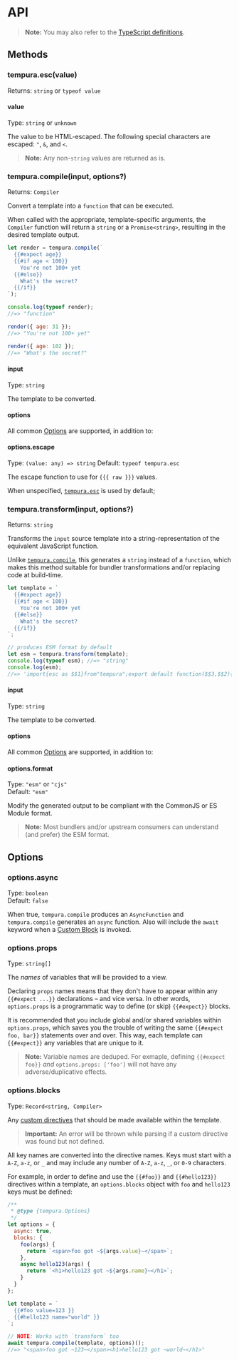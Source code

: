 # API

> **Note:** You may also refer to the [TypeScript definitions](/src/index.d.ts).

## Methods


### tempura.esc(value)
Returns: `string` or `typeof value`

#### value
Type: `string` or `unknown`

The value to be HTML-escaped. The following special characters are escaped: `"`, `&`, and `<`.

> **Note:** Any non-`string` values are returned as is.


### tempura.compile(input, options?)
Returns: `Compiler`

Convert a template into a `function` that can be executed.

When called with the appropriate, template-specific arguments, the `Compiler` function will return a `string` or a `Promise<string>`, resulting in the desired template output.

```js
let render = tempura.compile(`
  {{#expect age}}
  {{#if age < 100}}
    You're not 100+ yet
  {{#else}}
    What's the secret?
  {{/if}}
`);

console.log(typeof render);
//=> "function"

render({ age: 31 });
//=> "You're not 100+ yet"

render({ age: 102 });
//=> "What's the secret?"
```


#### input
Type: `string`

The template to be converted.

#### options

All common [Options](#options-2) are supported, in addition to:

#### options.escape
Type: `(value: any) => string`
Default: `typeof tempura.esc`

The escape function to use for `{{{ raw }}}` values.

When unspecified, [`tempura.esc`](#tempuraescvalue) is used by default;


### tempura.transform(input, options?)
Returns: `string`

Transforms the `input` source template into a string-representation of the equivalent JavaScript function.

Unlike [`tempura.compile`](#tempuracompileinput-options), this generates a `string` instead of a `function`, which makes this method suitable for bundler transformations and/or replacing code at build-time.

```js
let template = `
  {{#expect age}}
  {{#if age < 100}}
    You're not 100+ yet
  {{#else}}
    What's the secret?
  {{/if}}
`;

// produces ESM format by default
let esm = tempura.transform(template);
console.log(typeof esm); //=> "string"
console.log(esm);
//=> 'import{esc as $$1}from"tempura";export default function($$3,$$2){var{age}=$$3,x=``;x+=``;if(age < 100){x+=`You\'re not 100+ yet"`;}else{x+=`What\'s the secret?`;}return x}'
```

#### input
Type: `string`

The template to be converted.

#### options

All common [Options](#options-2) are supported, in addition to:

#### options.format
Type: `"esm"` or `"cjs"`<br>
Default: `"esm"`

Modify the generated output to be compliant with the CommonJS or ES Module format.

> **Note:** Most bundlers and/or upstream consumers can understand (and prefer) the ESM format.


## Options

### options.async
Type: `boolean`<br>
Default: `false`

When true, `tempura.compile` produces an `AsyncFunction` and `tempura.compile` generates an `async` function. Also will include the `await` keyword when a [Custom Block](/docs/blocks.md) is invoked.


### options.props
Type: `string[]`

The _names_ of variables that will be provided to a view.

Declaring `props` names means that they don't have to appear within any `{{#expect ...}}` declarations – and vice versa. In other words, `options.props` is a programmatic way to define (or skip) `{{#expect}}` blocks.

It is recommended that you include global and/or shared variables within `options.props`, which saves you the trouble of writing the same `{{#expect foo, bar}}` statements over and over. This way, each template can `{{#expect}}` any variables that are unique to it.

> **Note:** Variable names are deduped. For exmaple, defining `{{#expect foo}}` _and_ `options.props: ['foo']` will not have any adverse/duplicative effects.


### options.blocks
Type: `Record<string, Compiler>`

Any [custom directives](/docs/blocks.md) that should be made available within the template.

> **Important:** An error will be thrown while parsing if a custom directive was found but not defined.

All key names are converted into the directive names. Keys must start with a `A-Z`, `a-z`, or `_` and may include any number of `A-Z`, `a-z`, `_`, or `0-9` characters.

For example, in order to define and use the `{{#foo}}` and `{{#hello123}}` directives within a template, an `options.blocks` object with `foo` and `hello123` keys must be defined:

```js
/**
 * @type {tempura.Options}
 */
let options = {
  async: true,
  blocks: {
    foo(args) {
      return `<span>foo got ~${args.value}~</span>`;
    },
    async hello123(args) {
      return `<h1>hello123 got ~${args.name}~</h1>`;
    }
  }
};

let template = `
  {{#foo value=123 }}
  {{#hello123 name="world" }}
`;

// NOTE: Works with `transform` too
await tempura.compile(template, options)();
//=> "<span>foo got ~123~</span><h1>hello123 got ~world~</h1>"
```
